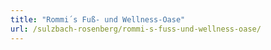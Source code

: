 ```yaml
---
title: "Rommi´s Fuß- und Wellness-Oase"
url: /sulzbach-rosenberg/rommi-s-fuss-und-wellness-oase/
---
```

